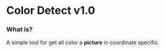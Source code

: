 # Color Detect v1.0

### What is?
A simple tool for get all color a **picture** in coordinate specific. 